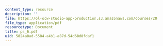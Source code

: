 ```yaml
---
content_type: resource
description: ''
file: https://ol-ocw-studio-app-production.s3.amazonaws.com/courses/20-410j-molecular-cellular-and-tissue-biomechanics-be-410j-spring-2003/5824a8ad5584a4b1a87d54d68d8fdaf1_ps_6.pdf
file_type: application/pdf
resourcetype: Document
title: ps_6.pdf
uid: 5824a8ad-5584-a4b1-a87d-54d68d8fdaf1
---
```

